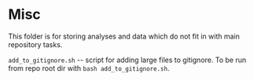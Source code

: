 # Misc

This folder is for storing analyses and data which do not fit in with main 
repository tasks. 

`add_to_gitignore.sh` -- script for adding large files to gitignore. To be run from repo root dir with `bash add_to_gitignore.sh`.

